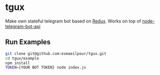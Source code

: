 # tgux

Make own stateful telegram bot based on [Redux](https://github.com/reactjs/redux). Works on top of [node-telegram-bot-api](https://github.com/yagop/node-telegram-bot-api)

## Run Examples

```bash
git clone git@github.com:esmaeilpour/tgux.git
cd tgux/example
npm install
TOKEN={YOUR BOT TOKEN} node index.js
```
